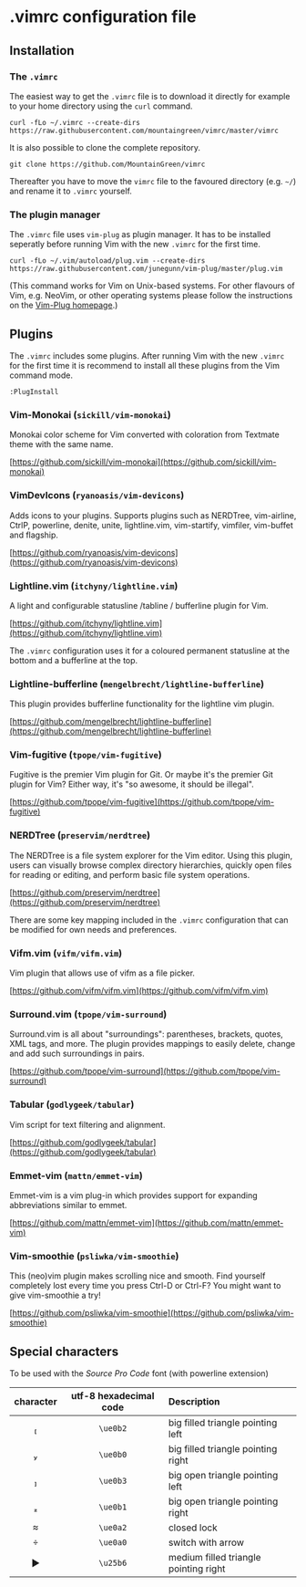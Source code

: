 # .vimrc configuration file


## Installation

### The ```.vimrc```

The easiest way to get the ```.vimrc``` file is to download it directly for example to your home directory using the ```curl``` command.

	curl -fLo ~/.vimrc --create-dirs https://raw.githubusercontent.com/mountaingreen/vimrc/master/vimrc

It is also possible to clone the complete repository.

	git clone https://github.com/MountainGreen/vimrc

Thereafter you have to move the ```vimrc``` file to the favoured directory (e.g. ```~/```) and rename it to ```.vimrc``` yourself.

### The plugin manager

The ```.vimrc``` file uses ```vim-plug``` as plugin manager. It has to be installed seperatly before running Vim with the new ```.vimrc``` for the first time.

	curl -fLo ~/.vim/autoload/plug.vim --create-dirs https://raw.githubusercontent.com/junegunn/vim-plug/master/plug.vim

(This command works for Vim on Unix-based systems. For other flavours of Vim, e.g. NeoVim, or other operating systems please follow the instructions on the [Vim-Plug homepage](https://github.com/junegunn/vim-plug).)


## Plugins

The ```.vimrc``` includes some plugins. After running Vim with the new ```.vimrc``` for the first time it is recommend to install all these plugins from the Vim command mode.

	:PlugInstall

### Vim-Monokai (```sickill/vim-monokai```)

Monokai color scheme for Vim converted with coloration from Textmate theme with the same name.

[https://github.com/sickill/vim-monokai](https://github.com/sickill/vim-monokai)

### VimDevIcons (```ryanoasis/vim-devicons```)

Adds icons to your plugins. Supports plugins such as NERDTree, vim-airline, CtrlP, powerline, denite, unite, lightline.vim, vim-startify, vimfiler, vim-buffet and flagship.

[https://github.com/ryanoasis/vim-devicons](https://github.com/ryanoasis/vim-devicons)

### Lightline.vim (```itchyny/lightline.vim```)

A light and configurable statusline /tabline / bufferline plugin for Vim.

[https://github.com/itchyny/lightline.vim](https://github.com/itchyny/lightline.vim)

The ```.vimrc``` configuration uses it for a coloured permanent statusline at the bottom and a bufferline at the top.

### Lightline-bufferline (```mengelbrecht/lightline-bufferline```)

This plugin provides bufferline functionality for the lightline vim plugin.

[https://github.com/mengelbrecht/lightline-bufferline](https://github.com/mengelbrecht/lightline-bufferline)

### Vim-fugitive (```tpope/vim-fugitive```)

Fugitive is the premier Vim plugin for Git. Or maybe it's the premier Git plugin for Vim? Either way, it's "so awesome, it should be illegal".

[https://github.com/tpope/vim-fugitive](https://github.com/tpope/vim-fugitive)

### NERDTree (```preservim/nerdtree```)

The NERDTree is a file system explorer for the Vim editor. Using this plugin, users can visually browse complex directory hierarchies, quickly open files for reading or editing, and perform basic file system operations.

[https://github.com/preservim/nerdtree](https://github.com/preservim/nerdtree)

There are some key mapping included in the ```.vimrc``` configuration that can be modified for own needs and preferences.

### Vifm.vim (```vifm/vifm.vim```)

Vim plugin that allows use of vifm as a file picker.

[https://github.com/vifm/vifm.vim](https://github.com/vifm/vifm.vim)

### Surround.vim (```tpope/vim-surround```)

Surround.vim is all about "surroundings": parentheses, brackets, quotes, XML tags, and more. The plugin provides mappings to easily delete, change and add such surroundings in pairs.

[https://github.com/tpope/vim-surround](https://github.com/tpope/vim-surround)

### Tabular (```godlygeek/tabular```)

Vim script for text filtering and alignment.

[https://github.com/godlygeek/tabular](https://github.com/godlygeek/tabular)

### Emmet-vim (```mattn/emmet-vim```)

Emmet-vim is a vim plug-in which provides support for expanding abbreviations similar to emmet.

[https://github.com/mattn/emmet-vim](https://github.com/mattn/emmet-vim)

### Vim-smoothie (```psliwka/vim-smoothie```)

This (neo)vim plugin makes scrolling nice and smooth. Find yourself completely lost every time you press Ctrl-D or Ctrl-F? You might want to give vim-smoothie a try!

[https://github.com/psliwka/vim-smoothie](https://github.com/psliwka/vim-smoothie)


## Special characters

To be used with the *Source Pro Code* font (with powerline extension)

| character | utf-8 hexadecimal code | Description                           |
|:---------:|:----------------------:|:--------------------------------------|
| &#xe0b2;  | ```\ue0b2```           | big filled triangle pointing left     |
| &#xe0b0;  | ```\ue0b0```           | big filled triangle pointing right    |
| &#xe0b3;  | ```\ue0b3```           | big open triangle pointing left       |
| &#xe0b1;  | ```\ue0b1```           | big open triangle pointing right      |
| &#xe0a2;  | ```\ue0a2```           | closed lock                           |
| &#xe0a0;  | ```\ue0a0```           | switch with arrow                     |
| &#x25b6;  | ```\u25b6```           | medium filled triangle pointing right |
